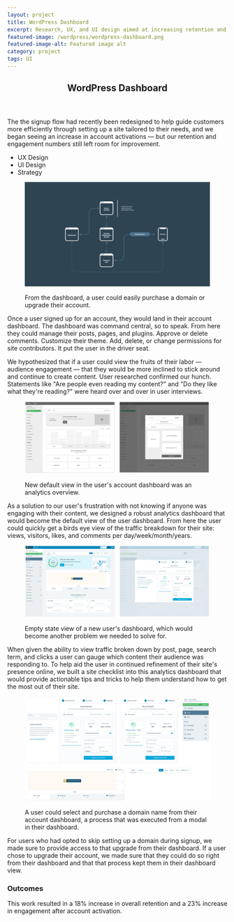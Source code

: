 ```yaml
---
layout: project
title: WordPress Dashboard
excerpt: Research, UX, and UI design aimed at increasing retention and engagement post new user signup.
featured-image: /wordpress/wordpress-dashboard.png
featured-image-alt: Featured image alt
category: project
tags: UI
---
```


<section class="grid intro">
  <header>
    <h2>WordPress Dashboard</h2>
  </header>
  <article>
    <p>The the signup flow had recently been redesigned to help guide customers more efficiently through setting up a site tailored to their needs, and we began seeing an increase in account activations — but our retention and engagement numbers still left room for improvement. </p>
  </article>
  <footer>
    <ul>
      <li>UX Design</li>
      <li>UI Design</li>
      <li>Strategy</li>
    </ul>
  </footer>
</section>

<section class="grid image">
  <figure>
    <img class="feat-img" src="/img/wordpress/dashboard-flow.png">
    <figcaption>
      <p>From the dashboard, a user could easily purchase a domain or upgrade their account.</p>
    </figcaption>
  </figure>
</section>

<section class="grid info">
  <article>
    <p>Once a user signed up for an account, they would land in their account dashboard. The dashboard was command central, so to speak. From here they could manage their posts, pages, and plugins. Approve or delete comments. Customize their theme. Add, delete, or change permissions for site contributors. It put the user in the driver seat.</p>
    <p>We hypothesized that if a user could view the fruits of their labor — audience engagement — that they would be more inclined to stick around and continue to create content. User researched confirmed our hunch. Statements like "Are people even reading my content?" and "Do they like what they're reading?" were heard over and over in user interviews.</p>
  </article>
</section>

<section class="grid image">
  <figure>
    <img class="feat-img" src="/img/wordpress/dashboard-wireframe.png">
  <figcaption>
      <p>New default view in the user's account dashboard was an analytics overview.</p>
    </figcaption>
  </figure>
</section>

<section class="grid info">
  <article>
    <p>As a solution to our user's frustration with not knowing if anyone was engaging with their content, we designed a robust analytics dashboard that would become the default view of the user dashboard. From here the user could quickly get a birds eye view of the traffic breakdown for their site: views, visitors, likes, and comments per day/week/month/years. </p>
  </article>
</section>

<section class="grid image">
  <figure>
    <img class="feat-img" src="/img/wordpress/dashboard-design.png">
  <figcaption>
      <p>Empty state view of a new user's dashboard, which would become another problem we needed to solve for.</p>
    </figcaption>
  </figure>
</section>

<section class="grid info">
  <article>
    <p>When given the ability to view traffic broken down by post, page, search term, and clicks a user can gauge which content their audience was responding to. To help aid the user in continued refinement of their site's presence online, we built a site checklist into this analytics dashboard that would provide actionable tips and tricks to help them understand how to get the most out of their site.</p>
  </article>
</section>

<section class="grid image">
  <figure>
    <img class="feat-img" src="/img/wordpress/dashboard-components.png">
  <figcaption>
      <p>A user could select and purchase a domain name from their account dashboard, a process that was executed from a modal in their dashboard.</p>
    </figcaption>
  </figure>
</section>

<section class="grid info">
  <article>
    <p>For users who had opted to skip setting up a domain during signup, we made sure to provide access to that upgrade from their dashboard. If a user chose to upgrade their account, we made sure that they could do so right from their dashboard and that that process kept them in their dashboard view.</p>
  </article>
</section>


<section class="grid info">
  <article>
    <h3>Outcomes</h3>
    <p>This work resulted in a 18% increase in overall retention and a 23% increase in engagement after account activation. </p>
  </article>
</section>
